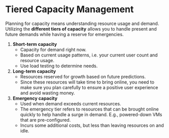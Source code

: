 # Tiered Capacity Management

Planning for capacity means understanding resource usage and demand. Utilizing the **different tiers of capacity** allows you to handle present and future demands while having a reserve for emergencies.

1. **Short-term capacity**
   - Capacity for demand right now.
   - Based on current usage patterns, i.e. your current user count and resource usage.
   - Use load testing to determine needs.
2. **Long-term capacity**
   - Resources reserved for growth based on future predictions.
   - Since these resources will take time to bring online, you need to make sure you plan carefully to ensure a positive user experience and avoid wasting money.
3. **Emergency capacity**
   - Used when demand exceeds current resources.
   - The emergency tier refers to resources that can be brought online quickly to help handle a surge in demand. E.g., powered-down VMs that are pre-configured.
   - Incurs some additional costs, but less than leaving resources on and idle.
